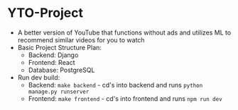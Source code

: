 # YTO-Project

- A better version of YouTube that functions without ads and utilizes ML to recommend similar videos for you to watch
- Basic Project Structure Plan:
  - Backend: Django
  - Frontend: React
  - Database: PostgreSQL
- Run dev build:
  - Backend: `make backend` - cd's into backend and runs `python manage.py runserver`
  - Frontend: `make frontend` - cd's into frontend and runs `npm run dev`
